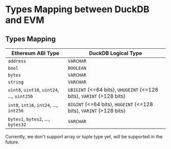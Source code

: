 # Types Mapping between DuckDB and EVM

## Types Mapping

| **Ethereum ABI Type**                       | **DuckDB Logical Type**                                              |
| ------------------------------------------- | -------------------------------------------------------------------- |
| `address`                                   | `VARCHAR`                                                            |
| `bool`                                      | `BOOLEAN`                                                            |
| `bytes`                                     | `VARCHAR`                                                            |
| `string`                                    | `VARCHAR`                                                            |
| `uint8`, `uint16`, `uint24`, ..., `uint256` | `UBIGINT` (<=64 bits), `UHUGEINT` (<=128 bits), `VARINT` (>128 bits) |
| `int8`, `int16`, `int24`, ..., `int256`     | `BIGINT` (<=64 bits), `HUGEINT` (<=128 bits), `VARINT` (>128 bits)   |
| `bytes1`, `bytes2`, ..., `bytes32`          | `VARCHAR`                                                            |

Currently, we don't support array or tuple type yet, will be supported in the future.
